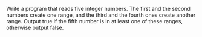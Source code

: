 Write a program that reads five integer numbers. The first and the second numbers create one range, and the third and the fourth ones create another range. Output true if the fifth number is in at least one of these ranges, otherwise output false.
